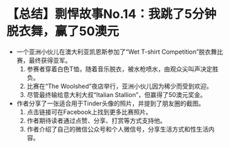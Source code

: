 # 【总结】剽悍故事No.14：我跳了5分钟脱衣舞，赢了50澳元

-   一个亚洲小伙儿在澳大利亚凯恩斯参加了“Wet T-shirt Competition”脱衣舞比赛，最终获得亚军。
    1.  参赛者穿着白色T恤，随着音乐脱衣，被水枪喷水，由观众尖叫声决定胜负。
    2.  比赛在“The Woolshed”夜店举行，亚洲小伙儿因为稀少而受到欢迎。
    3.  尽管最终输给意大利大叔“Italian Stallion”，但赢得了50澳元奖金。
-   作者分享了一张适合用于Tinder头像的照片，并提到了朋友圈的截图。
    1.  点击链接可在Facebook上找到更多比赛照片。
    2.  作者期待读者通过点赞、分享、打赏等方式支持他。
    3.  作者介绍了自己的微信公众号和个人微信号，分享生活方式和性生活内容。